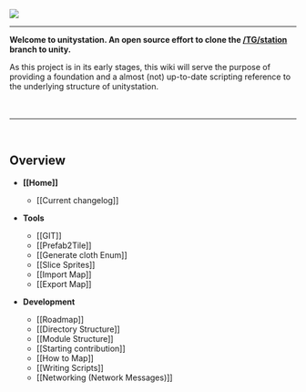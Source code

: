 ![](http://doobly.izz.moe/unitystation/wiki/unitystationLOGO.png)
***

**Welcome to unitystation. An open source effort to clone the [/TG/station](www.tgstation13.org) branch to unity.**

As this project is in its early stages, this wiki will serve the purpose of providing a foundation and a almost (not) up-to-date scripting reference to the underlying structure of unitystation.
<br><br><br>
***
<br>

## Overview 
* **[[Home]]**
    * [[Current changelog]]

* **Tools**
    * [[GIT]]
    * [[Prefab2Tile]]
    * [[Generate cloth Enum]]
    * [[Slice Sprites]]
    * [[Import Map]]
    * [[Export Map]]

* **Development**
    * [[Roadmap]]
    * [[Directory Structure]]
    * [[Module Structure]]
    * [[Starting contribution]]
    * [[How to Map]]
    * [[Writing Scripts]]
    * [[Networking (Network Messages)]]

